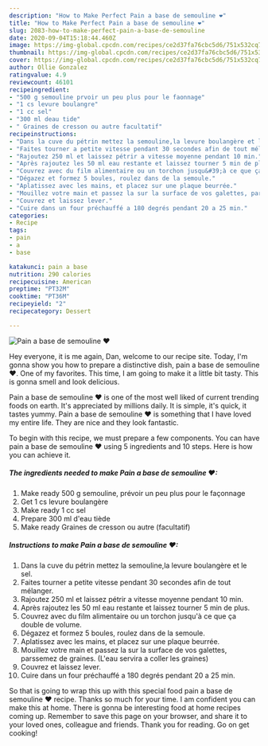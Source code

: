 ```yaml
---
description: "How to Make Perfect Pain a base de semouline ❤"
title: "How to Make Perfect Pain a base de semouline ❤"
slug: 2083-how-to-make-perfect-pain-a-base-de-semouline
date: 2020-09-04T15:18:44.460Z
image: https://img-global.cpcdn.com/recipes/ce2d37fa76cbc5d6/751x532cq70/pain-a-base-de-semouline-❤-photo-principale-de-la-recette.jpg
thumbnail: https://img-global.cpcdn.com/recipes/ce2d37fa76cbc5d6/751x532cq70/pain-a-base-de-semouline-❤-photo-principale-de-la-recette.jpg
cover: https://img-global.cpcdn.com/recipes/ce2d37fa76cbc5d6/751x532cq70/pain-a-base-de-semouline-❤-photo-principale-de-la-recette.jpg
author: Ollie Gonzalez
ratingvalue: 4.9
reviewcount: 46101
recipeingredient:
- "500 g semouline prvoir un peu plus pour le faonnage"
- "1 cs levure boulangre"
- "1 cc sel"
- "300 ml deau tide"
- " Graines de cresson ou autre facultatif"
recipeinstructions:
- "Dans la cuve du pétrin mettez la semouline,la levure boulangère et le sel."
- "Faites tourner a petite vitesse pendant 30 secondes afin de tout mélanger."
- "Rajoutez 250 ml et laissez pétrir a vitesse moyenne pendant 10 min."
- "Après rajoutez les 50 ml eau restante et laissez tourner 5 min de plus."
- "Couvrez avec du film alimentaire ou un torchon jusqu&#39;à ce que ça double de volume."
- "Dégazez et formez 5 boules, roulez dans de la semoule."
- "Aplatissez avec les mains, et placez sur une plaque beurrée."
- "Mouillez votre main et passez la sur la surface de vos galettes, parssemez de graines. (L&#39;eau servira a coller les graines)"
- "Couvrez et laissez lever."
- "Cuire dans un four préchauffé a 180 degrés pendant 20 a 25 min."
categories:
- Recipe
tags:
- pain
- a
- base

katakunci: pain a base 
nutrition: 290 calories
recipecuisine: American
preptime: "PT32M"
cooktime: "PT36M"
recipeyield: "2"
recipecategory: Dessert

---
```



![Pain a base de semouline ❤](https://img-global.cpcdn.com/recipes/ce2d37fa76cbc5d6/751x532cq70/pain-a-base-de-semouline-❤-photo-principale-de-la-recette.jpg)

Hey everyone, it is me again, Dan, welcome to our recipe site. Today, I'm gonna show you how to prepare a distinctive dish, pain a base de semouline ❤. One of my favorites. This time, I am going to make it a little bit tasty. This is gonna smell and look delicious.

Pain a base de semouline ❤ is one of the most well liked of current trending foods on earth. It's appreciated by millions daily. It is simple, it's quick, it tastes yummy. Pain a base de semouline ❤ is something that I have loved my entire life. They are nice and they look fantastic.




To begin with this recipe, we must prepare a few components. You can have pain a base de semouline ❤ using 5 ingredients and 10 steps. Here is how you can achieve it.

<!--inarticleads1-->

##### The ingredients needed to make Pain a base de semouline ❤:

1. Make ready 500 g semouline, prévoir un peu plus pour le façonnage
1. Get 1 cs levure boulangère
1. Make ready 1 cc sel
1. Prepare 300 ml d&#39;eau tiède
1. Make ready  Graines de cresson ou autre (facultatif)




<!--inarticleads2-->

##### Instructions to make Pain a base de semouline ❤:

1. Dans la cuve du pétrin mettez la semouline,la levure boulangère et le sel.
1. Faites tourner a petite vitesse pendant 30 secondes afin de tout mélanger.
1. Rajoutez 250 ml et laissez pétrir a vitesse moyenne pendant 10 min.
1. Après rajoutez les 50 ml eau restante et laissez tourner 5 min de plus.
1. Couvrez avec du film alimentaire ou un torchon jusqu&#39;à ce que ça double de volume.
1. Dégazez et formez 5 boules, roulez dans de la semoule.
1. Aplatissez avec les mains, et placez sur une plaque beurrée.
1. Mouillez votre main et passez la sur la surface de vos galettes, parssemez de graines. (L&#39;eau servira a coller les graines)
1. Couvrez et laissez lever.
1. Cuire dans un four préchauffé a 180 degrés pendant 20 a 25 min.




So that is going to wrap this up with this special food pain a base de semouline ❤ recipe. Thanks so much for your time. I am confident you can make this at home. There is gonna be interesting food at home recipes coming up. Remember to save this page on your browser, and share it to your loved ones, colleague and friends. Thank you for reading. Go on get cooking!
